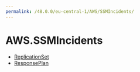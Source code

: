 ```yaml
---
permalink: /48.0.0/eu-central-1/AWS/SSMIncidents/
---
```


# AWS.SSMIncidents



* [ReplicationSet](ReplicationSet.md)
* [ResponsePlan](ResponsePlan.md)
